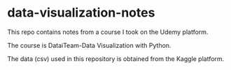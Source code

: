# data-visualization-notes
This repo contains notes from a course I took on the Udemy platform.

The course is DataiTeam-Data Visualization with Python.

The data (csv) used in this repository is obtained from the Kaggle platform. 

